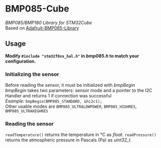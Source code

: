 # BMP085-Cube
*BMP085/BMP180 Library for STM32Cube*\
Based on [Adafruit-BMP085-Library](https://github.com/adafruit/Adafruit-BMP085-Library)
## Usage
**Modify `#include "stm32f0xx_hal.h"` in _bmp085.h_ to match your configuration.**

### Initializing the sensor
Before reading the sensor, it must be initialized with _bmpBegin_\
_bmpBegin_ takes two parameters: sensor mode and a pointer to the I2C Handler and returns 1 if connection was successful\
_Example:_ `bmpBegin(BMP085_STANDARD, &hi2c1);`\
Other usable modes are `BMP085_ULTRALOWPOWER`,  `BMP085_HIGHRES`,  `BMP085_ULTRAHIGHRES` 

### Reading the sensor
`readTemperature()` returns the temperature in °C as _float_.
`readPressure()` returns the atmospheric pressure in Pascals (Pa) as _uint32_t_.


